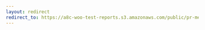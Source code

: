 ```yaml
---
layout: redirect
redirect_to: https://a8c-woo-test-reports.s3.amazonaws.com/public/pr-merge/44775/e2e/index.html
---
```

